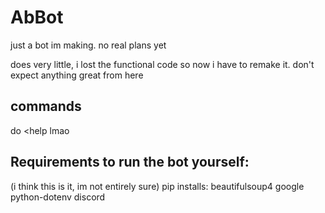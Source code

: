 # AbBot
just a bot im making. no real plans yet

does very little, i lost the functional code so now i have to remake it. don't expect anything great from here

## commands
do <help lmao

## Requirements to run the bot yourself:
(i think this is it, im not entirely sure)
  pip installs:
    beautifulsoup4
    google
    python-dotenv
    discord
